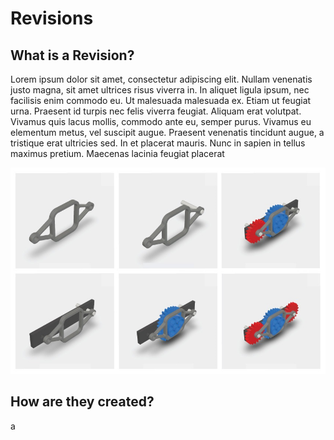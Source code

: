 # Revisions

## What is a Revision?

Lorem ipsum dolor sit amet, consectetur adipiscing elit. Nullam venenatis justo magna, sit amet ultrices risus viverra in. In aliquet ligula ipsum, nec facilisis enim commodo eu. Ut malesuada malesuada ex. Etiam ut feugiat urna. Praesent id turpis nec felis viverra feugiat. Aliquam erat volutpat. Vivamus quis lacus mollis, commodo ante eu, semper purus. Vivamus eu elementum metus, vel suscipit augue. Praesent venenatis tincidunt augue, a tristique erat ultricies sed. In et placerat mauris. Nunc in sapien in tellus maximus pretium. Maecenas lacinia feugiat placerat

![](../.gitbook/assets/historycombined%20%281%29.jpg)

## How are they created?

a


